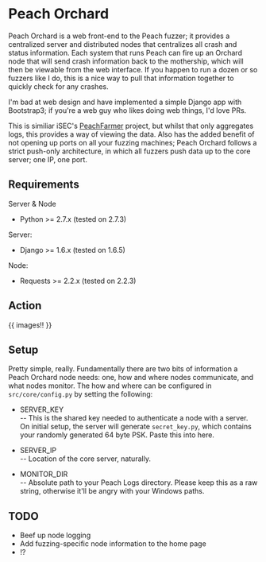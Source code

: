 Peach Orchard
==

Peach Orchard is a web front-end to the Peach fuzzer; it provides a centralized server and distributed nodes that centralizes all crash and status information.  Each system that runs Peach can fire up an Orchard node that will send crash information back to the mothership, which will then be viewable from the web interface.  If you happen to run a dozen or so fuzzers like I do, this is a nice way to pull that information together to quickly check for any crashes.

I'm bad at web design and have implemented a simple Django app with Bootstrap3; if you're a web guy who likes doing web things, I'd love PRs.

This is similiar iSEC's [PeachFarmer](https://github.com/iSECPartners/PeachFarmer) project, but whilst that only aggregates logs, this provides a way of viewing the data.  Also has the added benefit of not opening up ports on all your fuzzing machines; Peach Orchard follows a strict push-only architecture, in which all fuzzers push data up to the core server; one IP, one port.

Requirements
----
Server & Node
* Python >= 2.7.x (tested on 2.7.3)

Server:
* Django >= 1.6.x (tested on 1.6.5)

Node:
* Requests >= 2.2.x (tested on 2.2.3)


Action
-----

{{ images!! }}


Setup
----

Pretty simple, really.  Fundamentally there are two bits of information a Peach Orchard node needs: one, how and where nodes communicate, and what nodes monitor.  The how and where can be configured in `src/core/config.py` by setting the following:

* SERVER_KEY  
  -- This is the shared key needed to authenticate a node with a server.  On initial setup, the server will generate `secret_key.py`, which contains your randomly generated 64 byte PSK.  Paste this into here.

* SERVER_IP  
  -- Location of the core server, naturally.

* MONITOR_DIR  
  -- Absolute path to your Peach Logs directory.  Please keep this as a raw string, otherwise it'll be angry with your Windows paths.


TODO
----

* Beef up node logging
* Add fuzzing-specific node information to the home page
* !?
